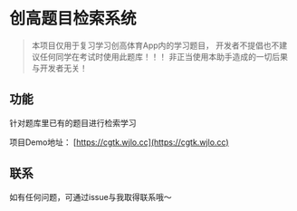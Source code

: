 # 创高题目检索系统

> 本项目仅用于复习学习创高体育App内的学习题目，
> 开发者不提倡也不建议任何同学在考试时使用此题库！！！
> 非正当使用本助手造成的一切后果与开发者无关！

## 功能

针对题库里已有的题目进行检索学习

项目Demo地址：
[https://cgtk.wjlo.cc](https://cgtk.wjlo.cc) 

## 联系

如有任何问题，可通过issue与我取得联系哦～
